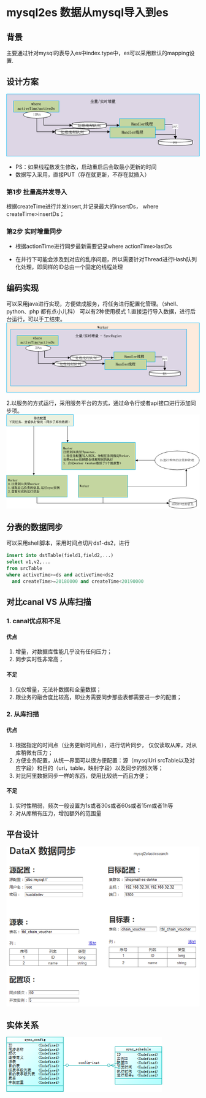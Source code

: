 # mysql2es 数据从mysql导入到es

## 背景
主要通过针对mysql的表导入es中index.type中，es可以采用默认的mapping设置. 

## 设计方案
![Mysql2Es导入](./images/Mysql2Es导入.png)
* PS：如果线程数发生修改，启动重启后会取最小更新的时间
* 数据写入采用，直接PUT（存在就更新，不存在就插入）

### 第1步 批量高并发导入 
  根据createTime进行并发insert,并记录最大的insertDs， where createTime>insertDs；
  
### 第2步 实时增量同步
* 根据actionTime进行同步最新需要记录where actionTime>lastDs 

* 在并行下可能会涉及到对应的乱序问题，所以需要针对Thread进行Hash队列化处理，即同样的ID总由一个固定的线程处理

## 编码实现
可以采用java进行实现，方便做成服务，将任务进行配置化管理。（shell、python、php 都有点小儿科）
可以有2种使用模式
1.直接运行导入数据，进行后台运行，可以手工结束。
![同步Worker](./images/同步Worker.png)

2.以服务的方式运行，采用服务平台的方式，通过命令行或者api接口进行添加同步项。
![同步平台图](./images/同步平台图.png)


## 分表的数据同步
可以采用shell脚本，采用时间点切片ds1-ds2，进行
``` sql
insert into dstTable(field1,field2,...) 
select v1,v2,... 
from srcTable 
where activeTime>=ds and activeTime<ds2
  and createTime>=20180000 and createTime<20190000
```

## 对比canal VS 从库扫描
### 1. canal优点和不足
#### 优点
1. 增量，对数据库性能几乎没有任何压力；
2. 同步实时性非常高；
#### 不足
1. 仅仅增量，无法补数据和全量数据；
2. 跟业务的融合度比较高，即业务需要同步那些表都需要进一步的配置；
### 2. 从库扫描
#### 优点
1. 根据指定的时间点（业务更新时间点），进行切片同步， 仅仅读取从库，对从库稍微有压力；
2. 方便业务配置，从统一界面可以很方便配置：源（mysqlUri srcTable以及对应字段）和目的（uri，table，映射字段）以及同步的频次等；
3. 对比阿里数据同步一样的东西，使用比较统一而且方便；
#### 不足
1. 实时性稍弱，频次一般设置为1s或者30s或者60s或者15m或者1h等
2. 对从库稍有压力，增加额外的范围量

## 平台设计
![同步平台界面](./images/同步平台界面.png)

## 实体关系
![DataX实体关系](./images/DataX实体关系.png)
